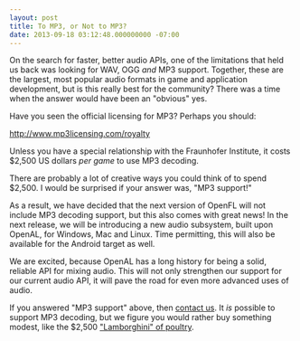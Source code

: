 ```yaml
---
layout: post
title: To MP3, or Not to MP3?
date: 2013-09-18 03:12:48.000000000 -07:00
---
```

On the search for faster, better audio APIs, one of the limitations that held us back was looking for WAV, OGG <i>and</i> MP3 support. Together, these are the largest, most popular audio formats in game and application development, but is this really best for the community? There was a time when the answer would have been an "obvious" yes.

Have you seen the official licensing for MP3? Perhaps you should:<!--more--><a id="more-190"></a>

<a href="http://www.mp3licensing.com/royalty" target="_blank">http://www.mp3licensing.com/royalty</a>

Unless you have a special relationship with the&nbsp;Fraunhofer Institute, it costs $2,500 US dollars <i>per game</i>&nbsp;to use MP3 decoding.<em>
</em>

There are probably a lot of creative ways you could think of to spend $2,500. I would be surprised if your answer was, "MP3 support!"

As a result, we have decided that the next version of OpenFL will not include MP3 decoding support, but this also comes with great news! In the next release, we will be introducing a new audio subsystem, built upon OpenAL, for Windows, Mac and Linux. Time permitting, this will also be available for the Android target as well.

We are excited, because OpenAL has a long history for being a solid, reliable API for mixing audio. This will not only strengthen our support for our current audio API, it will pave the road for even more advanced uses of audio.

If you answered "MP3 support" above, then <a href="http://www.openfl.org/contact" target="_blank">contact us</a>. It&nbsp;<em>is&nbsp;</em>possible to support MP3 decoding, but we figure you would rather buy something modest, like the $2,500&nbsp;<a href="http://finance.yahoo.com/blogs/daily-ticker/rare-2-500-chicken-lamborghini-poultry-163825389.html" target="_blank">"Lamborghini" of poultry</a>.
